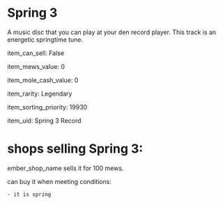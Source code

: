# Spring 3

A music disc that you can play at your den record player. This track is an energetic springtime tune.

item_can_sell: False

item_mews_value: 0

item_mole_cash_value: 0

item_rarity: Legendary

item_sorting_priority: 19930

item_uid: Spring 3 Record

# shops selling Spring 3:

ember_shop_name sells it for 100 mews.

  can buy it when meeting conditions: 

    - it is spring